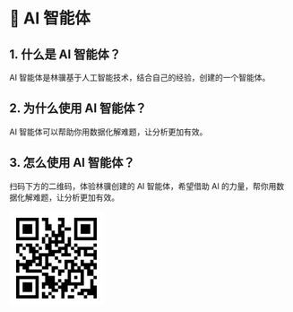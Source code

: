 # 🤖 AI 智能体


## 1. 什么是 AI 智能体？

AI 智能体是林骥基于人工智能技术，结合自己的经验，创建的一个智能体。

## 2. 为什么使用 AI 智能体？

AI 智能体可以帮助你用数据化解难题，让分析更加有效。

## 3. 怎么使用 AI 智能体？

扫码下方的二维码，体验林骥创建的 AI 智能体，希望借助 AI 的力量，帮你用数据化解难题，让分析更加有效。

![](static/2024-07-14-09-12-18.png)